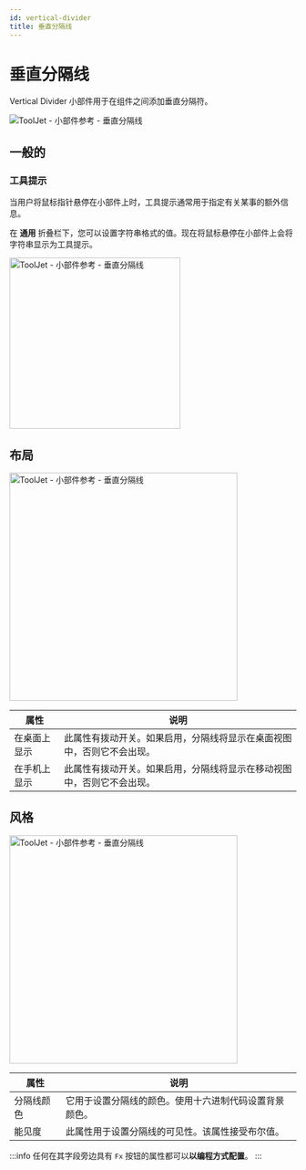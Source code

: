 ```yaml
---
id: vertical-divider
title: 垂直分隔线
---
```

# 垂直分隔线

Vertical Divider 小部件用于在组件之间添加垂直分隔符。

<div style={{textAlign: 'center'}}>

<img className="screenshot-full" src="/img/widgets/vertical-divider/vertical-divider.png" alt="ToolJet - 小部件参考 - 垂直分隔线" />

</div>

## 一般的
### 工具提示

当用户将鼠标指针悬停在小部件上时，工具提示通常用于指定有关某事的额外信息。

在 **通用** 折叠栏下，您可以设置字符串格式的值。现在将鼠标悬停在小部件上会将字符串显示为工具提示。

<div style={{textAlign: 'center'}}>

<img className="screenshot-full" src="/img/tooltip.png" alt="ToolJet - 小部件参考 - 垂直分隔线" width="300" />

</div>

## 布局

<div style={{textAlign: 'center'}}>

<img className="screenshot-full" src="/img/widgets/divider/layout1.png" alt="ToolJet - 小部件参考 - 垂直分隔线" width="400" />

</div>

| 属性         | 说明                                                                   |
| ------------ | ---------------------------------------------------------------------- |
| 在桌面上显示 | 此属性有拨动开关。如果启用，分隔线将显示在桌面视图中，否则它不会出现。 |
| 在手机上显示 | 此属性有拨动开关。如果启用，分隔线将显示在移动视图中，否则它不会出现。 |

## 风格

<div style={{textAlign: 'center'}}>

<img className="screenshot-full" src="/img/widgets/divider/styles1.png" alt="ToolJet - 小部件参考 - 垂直分隔线" width="400" />

</div>

| 属性       | 说明                                                   |
| ---------- | ------------------------------------------------------ |
| 分隔线颜色 | 它用于设置分隔线的颜色。使用十六进制代码设置背景颜色。 |
| 能见度     | 此属性用于设置分隔线的可见性。该属性接受布尔值。       |


:::info
任何在其字段旁边具有 `Fx` 按钮的属性都可以**以编程方式配置**。
:::